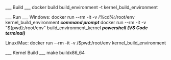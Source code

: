 ___ Build ___
docker build build_environment -t kernel_build_environment

___ Run ___
Windows: docker run --rm -it -v /%cd%:/root/env kernel_build_environment ***command prompt***
         docker run --rm -it -v "${pwd}:/root/env" build_environment_kernel ***powershell (VS Code terminal)***

Linux/Mac: docker run --rm -it -v /$pwd:/root/env kernel_build_environment

___ Kernel Build ___
make buildx86_64
